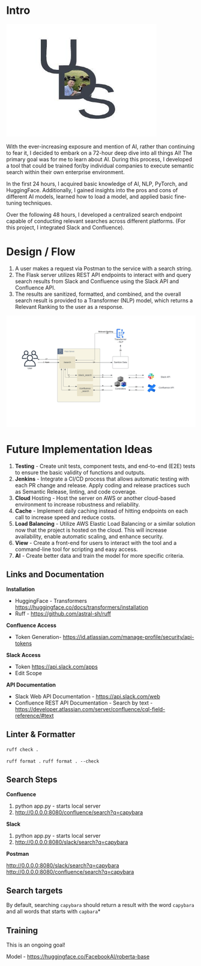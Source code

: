 # Intro

<img src="static/me.png" alt="UDS Architecture" width="400" height="300">


With the ever-increasing exposure and mention of AI, rather than continuing to fear it, I decided to embark on a 72-hour deep dive into all things AI! The primary goal was for me to learn about AI. During this process, I developed a tool that could be trained for/by individual companies to execute semantic search within their own enterprise environment.

In the first 24 hours, I acquired basic knowledge of AI, NLP, PyTorch, and HuggingFace. Additionally, I gained insights into the pros and cons of different AI models, learned how to load a model, and applied basic fine-tuning techniques.

Over the following 48 hours, I developed a centralized search endpoint capable of conducting relevant searches across different platforms. (For this project, I integrated Slack and Confluence).

# Design / Flow

1. A user makes a request via Postman to the service with a search string.
2. The Flask server utilizes REST API endpoints to interact with and query search results from Slack and Confluence using the Slack API and Confluence API.
3. The results are sanitized, formatted, and combined, and the overall search result is provided to a Transformer (NLP) model, which returns a Relevant Ranking to the user as a response.

![UDS Architecture](static/UDS_Architecture.jpeg)

# Future Implementation Ideas

1. **Testing** - Create unit tests, component tests, and end-to-end (E2E) tests to ensure the basic validity of functions and outputs.
2. **Jenkins** - Integrate a CI/CD process that allows automatic testing with each PR change and release. Apply coding and release practices such as Semantic Release, linting, and code coverage.
3. **Cloud** Hosting - Host the server on AWS or another cloud-based environment to increase robustness and reliability.
4. **Cache** - Implement daily caching instead of hitting endpoints on each call to increase speed and reduce costs.
5. **Load Balancing** - Utilize AWS Elastic Load Balancing or a similar solution now that the project is hosted on the cloud. This will increase availability, enable automatic scaling, and enhance security.
6. **View** - Create a front-end for users to interact with the tool and a command-line tool for scripting and easy access.
7. **AI** - Create better data and train the model for more specific criteria. 

## Links and Documentation

**Installation**

- HuggingFace - Transformers https://huggingface.co/docs/transformers/installation
- Ruff - https://github.com/astral-sh/ruff

**Confluence Access**

- Token Generation- https://id.atlassian.com/manage-profile/security/api-tokens

**Slack Access**

- Token https://api.slack.com/apps
- Edit Scope

**API Documentation**

- Slack Web API Documentation - https://api.slack.com/web
- Confluence REST API Documentation - Search by text - https://developer.atlassian.com/server/confluence/cql-field-reference/#text

## Linter & Formatter

`ruff check .`

`ruff format .`
`ruff format . --check`

## Search Steps

**Confluence**

1. python app.py - starts local server
2. http://0.0.0.0:8080/confluence/search?q=capybara

**Slack**

1. python app.py - starts local server
2. http://0.0.0.0:8080/slack/search?q=capybara

**Postman**

http://0.0.0.0:8080/slack/search?q=capybara
http://0.0.0.0:8080/confluence/search?q=capybara

## Search targets

By default, searching `capybara` should return a result with the word `capybara` and all words that starts with `capbara`*

## Training

This is an ongoing goal!

Model - https://huggingface.co/FacebookAI/roberta-base

